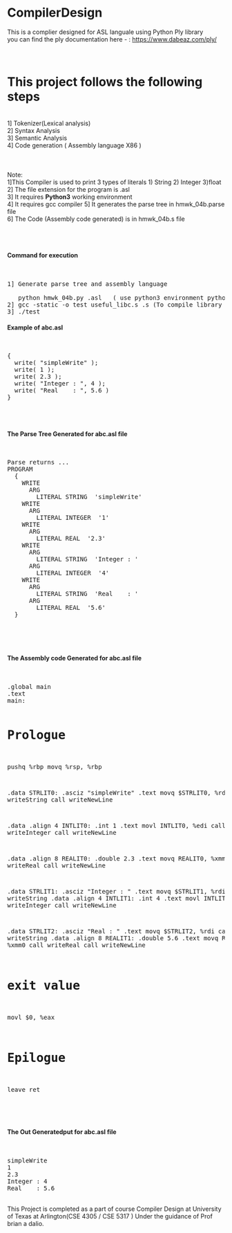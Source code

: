# CompilerDesign
This is a complier designed for ASL languale using  Python Ply library<br>
you can find the ply documentation here - : https://www.dabeaz.com/ply/ <br><br><br>
<h1>This project follows the following steps</h1><br>
1] Tokenizer(Lexical analysis)<br>
2] Syntax Analysis<br>
3] Semantic Analysis<br>
4] Code generation ( Assembly language X86 )<br>
<br><br><br>
Note: <br>
1]This Compiler is used to print 3 types of literals 1) String 2) Integer 3)float <br>
2] The file extension for the program is .asl<br>
3] It requires <b>Python3</b> working environment<br>
4] It requires gcc compiler
5] It generates the parse tree in hmwk_04b.parse file<br>
6] The Code (Assembly code generated) is in hmwk_04b.s file<br>

<br><br>
<h4>Command for execution </h4><br><pre>
1] Generate parse tree and assembly language<br>
   python hmwk_04b.py <filename>.asl   ( use python3 environment python3 hmwk_04b.py <filename>.asl)
2] gcc -static -o test useful_libc.s <filename>.s (To compile library and generated code with test executable file)
3] ./test   
</pre>

<h4> Example of abc.asl </h4><br><pre>
{
  write( "simpleWrite" );
  write( 1 );
  write( 2.3 );
  write( "Integer : ", 4 );
  write( "Real    : ", 5.6 )
}
</pre><br><br>
<h4> The Parse Tree Generated for abc.asl file </h4><br><pre>
Parse returns ...
PROGRAM
  {
    WRITE
      ARG
        LITERAL STRING  'simpleWrite' 
    WRITE
      ARG
        LITERAL INTEGER  '1' 
    WRITE
      ARG
        LITERAL REAL  '2.3' 
    WRITE
      ARG
        LITERAL STRING  'Integer : ' 
      ARG
        LITERAL INTEGER  '4' 
    WRITE
      ARG
        LITERAL STRING  'Real    : ' 
      ARG
        LITERAL REAL  '5.6' 
  }
  </pre><br><br>
 <h4> The Assembly code Generated for abc.asl file </h4><br><pre>
.global main
.text
main:

# Prologue
pushq   %rbp
movq    %rsp, %rbp

.data
STRLIT0: .asciz "simpleWrite" 
.text
movq $STRLIT0, %rdi
call  writeString
call  writeNewLine

.data
.align 4
INTLIT0: .int 1 
.text
movl INTLIT0, %edi
call  writeInteger
call  writeNewLine

.data
.align 8
REALIT0: .double 2.3 
.text
movq REALIT0, %xmm0
call  writeReal
call  writeNewLine


.data
STRLIT1: .asciz "Integer : " 
.text
movq $STRLIT1, %rdi
call  writeString
.data
.align 4
INTLIT1: .int 4 
.text
movl INTLIT1, %edi
call  writeInteger
call  writeNewLine


.data
STRLIT2: .asciz "Real    : " 
.text
movq $STRLIT2, %rdi
call  writeString
.data
.align 8
REALIT1: .double 5.6 
.text
movq REALIT1, %xmm0
call  writeReal
call  writeNewLine


# exit value
movl    $0, %eax

# Epilogue
leave
ret
</pre><br><br>
<h4> The Out Generatedput for abc.asl file </h4><br><pre>
simpleWrite
1
2.3
Integer : 4
Real    : 5.6
</pre>
<br> This Project is completed as a part of course Compiler Design at University of Texas at Arlington(CSE 4305 / CSE 5317 )
Under the guidance of Prof brian a dalio.
  

